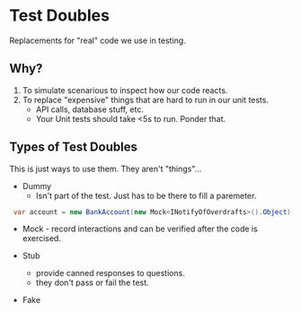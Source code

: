 # Test Doubles

Replacements for "real" code we use in testing.

## Why?

1. To simulate scenarious to inspect how our code reacts.
2. To replace "expensive" things that are hard to run in our unit tests.
    - API calls, database stuff, etc.
    - Your Unit tests should take <5s to run. Ponder that.

## Types of Test Doubles
This is just ways to use them. They aren't "things"...

- Dummy
    - Isn't part of the test. Just has to be there to fill a paremeter. 
```csharp
 var account = new BankAccount(new Mock<INotifyOfOverdrafts>().Object);
```
- Mock - record interactions and can be verified after the code is exercised.


- Stub
    - provide canned responses to questions.
    - they don't pass or fail the test.
- Fake